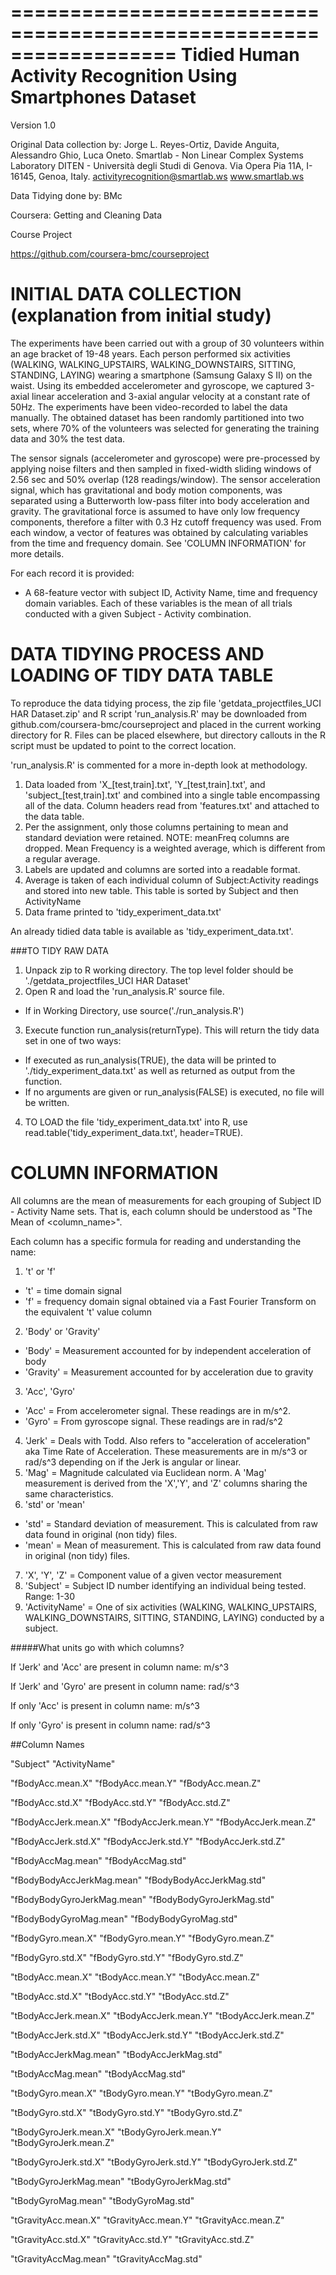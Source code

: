 ==================================================================
Tidied Human Activity Recognition Using Smartphones Dataset
==================================================================
Version 1.0

Original Data collection by:
Jorge L. Reyes-Ortiz, Davide Anguita, Alessandro Ghio, Luca Oneto.
Smartlab - Non Linear Complex Systems Laboratory
DITEN - Università degli Studi di Genova.
Via Opera Pia 11A, I-16145, Genoa, Italy.
activityrecognition@smartlab.ws
www.smartlab.ws

Data Tidying done by: BMc

Coursera: Getting and Cleaning Data

Course Project

https://github.com/coursera-bmc/courseproject

INITIAL DATA COLLECTION (explanation from initial study)
==================================================================

The experiments have been carried out with a group of 30 volunteers within an age bracket of 19-48 years. Each person performed six activities (WALKING, WALKING_UPSTAIRS, WALKING_DOWNSTAIRS, SITTING, STANDING, LAYING) wearing a smartphone (Samsung Galaxy S II) on the waist. Using its embedded accelerometer and gyroscope, we captured 3-axial linear acceleration and 3-axial angular velocity at a constant rate of 50Hz. The experiments have been video-recorded to label the data manually. The obtained dataset has been randomly partitioned into two sets, where 70% of the volunteers was selected for generating the training data and 30% the test data. 

The sensor signals (accelerometer and gyroscope) were pre-processed by applying noise filters and then sampled in fixed-width sliding windows of 2.56 sec and 50% overlap (128 readings/window). The sensor acceleration signal, which has gravitational and body motion components, was separated using a Butterworth low-pass filter into body acceleration and gravity. The gravitational force is assumed to have only low frequency components, therefore a filter with 0.3 Hz cutoff frequency was used. From each window, a vector of features was obtained by calculating variables from the time and frequency domain. See 'COLUMN INFORMATION' for more details. 

For each record it is provided: 
* A 68-feature vector with subject ID, Activity Name, time and frequency domain variables.  Each of these variables is the mean of all trials conducted with a given Subject - Activity combination.

DATA TIDYING PROCESS AND LOADING OF TIDY DATA TABLE
==================================================================

To reproduce the data tidying process, the zip file 'getdata_projectfiles_UCI HAR Dataset.zip' and R script 'run_analysis.R' may be downloaded from github.com/coursera-bmc/courseproject and placed in the current working directory for R.  Files can be placed elsewhere, but directory callouts in the R script must be updated to point to the correct location.

'run_analysis.R' is commented for a more in-depth look at methodology.
1. Data loaded from 'X_[test,train].txt', 'Y_[test,train].txt', and 'subject_[test,train].txt' and combined into a single table encompassing all of the data.  Column headers read from 'features.txt' and attached to the data table.
2. Per the assignment, only those columns pertaining to mean and standard deviation were retained.  NOTE: meanFreq columns are dropped.  Mean Frequency is a weighted average, which is different from a regular average.
3. Labels are updated and columns are sorted into a readable format.
4. Average is taken of each individual column of Subject:Activity readings and stored into new table.  This table is sorted by Subject and then ActivityName
5. Data frame printed to 'tidy_experiment_data.txt'

An already tidied data table is available as 'tidy_experiment_data.txt'.

###TO TIDY RAW DATA
1. Unpack zip to R working directory.  The top level folder should be './getdata_projectfiles_UCI HAR Dataset'
2. Open R and load the 'run_analysis.R' source file.
  * If in Working Directory, use source('./run_analysis.R')
3. Execute function run_analysis(returnType).  This will return the tidy data set in one of two ways:
  * If executed as run_analysis(TRUE), the data will be printed to './tidy_experiment_data.txt' as well as returned as output from the function.
  * If no arguments are given or run_analysis(FALSE) is executed, no file will be written.
4. TO LOAD the file 'tidy_experiment_data.txt' into R, use read.table('tidy_experiment_data.txt', header=TRUE).

COLUMN INFORMATION
==================================================================
All columns are the mean of measurements for each grouping of Subject ID - Activity Name sets.  That is, each column should be understood as "The Mean of <column_name>".

Each column has a specific formula for reading and understanding the name:

1. 't' or 'f'
  * 't' = time domain signal 
  * 'f' = frequency domain signal obtained via a Fast Fourier Transform on the equivalent 't' value column
2. 'Body' or 'Gravity'
  * 'Body' = Measurement accounted for by independent acceleration of body
  * 'Gravity' = Measurement accounted for by acceleration due to gravity
3. 'Acc', 'Gyro'
  * 'Acc' = From accelerometer signal.  These readings are in m/s^2.
  * 'Gyro' = From gyroscope signal.  These readings are in rad/s^2
4. 'Jerk' = Deals with Todd.  Also refers to "acceleration of acceleration" aka Time Rate of Acceleration.  These measurements are in m/s^3 or rad/s^3 depending on if the Jerk is angular or linear.
5. 'Mag' = Magnitude calculated via Euclidean norm.  A 'Mag' measurement is derived from the 'X','Y', and 'Z' columns sharing the same characteristics.
6. 'std' or 'mean'
  * 'std' = Standard deviation of measurement.  This is calculated from raw data found in original (non tidy) files.
  * 'mean' = Mean of measurement. This is calculated from raw data found in original (non tidy) files.
7. 'X', 'Y', 'Z' = Component value of a given vector measurement
8. 'Subject' = Subject ID number identifying an individual being tested.  Range: 1-30
9. 'ActivityName' = One of six activities (WALKING, WALKING_UPSTAIRS, WALKING_DOWNSTAIRS, SITTING, STANDING, LAYING) conducted by a subject.


#####What units go with which columns?

If 'Jerk' and 'Acc' are present in column name: m/s^3

If 'Jerk' and 'Gyro' are present in column name: rad/s^3

If only 'Acc' is present in column name: m/s^3

If only 'Gyro' is present in column name: rad/s^3 

##Column Names

"Subject"		"ActivityName"

"fBodyAcc.mean.X"	"fBodyAcc.mean.Y"	"fBodyAcc.mean.Z"

"fBodyAcc.std.X"	"fBodyAcc.std.Y"	"fBodyAcc.std.Z"           

"fBodyAccJerk.mean.X"	"fBodyAccJerk.mean.Y"	"fBodyAccJerk.mean.Z"

"fBodyAccJerk.std.X"	"fBodyAccJerk.std.Y"	"fBodyAccJerk.std.Z"

"fBodyAccMag.mean"	"fBodyAccMag.std"          

"fBodyBodyAccJerkMag.mean"	"fBodyBodyAccJerkMag.std"

"fBodyBodyGyroJerkMag.mean"	"fBodyBodyGyroJerkMag.std" 

"fBodyBodyGyroMag.mean"	"fBodyBodyGyroMag.std"

"fBodyGyro.mean.X"	"fBodyGyro.mean.Y"	"fBodyGyro.mean.Z"

"fBodyGyro.std.X"	"fBodyGyro.std.Y"	"fBodyGyro.std.Z"          

"tBodyAcc.mean.X"	"tBodyAcc.mean.Y"	"tBodyAcc.mean.Z"

"tBodyAcc.std.X"	"tBodyAcc.std.Y"	"tBodyAcc.std.Z"

"tBodyAccJerk.mean.X"	"tBodyAccJerk.mean.Y"	"tBodyAccJerk.mean.Z"

"tBodyAccJerk.std.X"	"tBodyAccJerk.std.Y"	"tBodyAccJerk.std.Z"       

"tBodyAccJerkMag.mean"	"tBodyAccJerkMag.std"	

"tBodyAccMag.mean"	"tBodyAccMag.std"          

"tBodyGyro.mean.X"	"tBodyGyro.mean.Y"	"tBodyGyro.mean.Z"

"tBodyGyro.std.X"	"tBodyGyro.std.Y"	"tBodyGyro.std.Z"

"tBodyGyroJerk.mean.X"	"tBodyGyroJerk.mean.Y"	"tBodyGyroJerk.mean.Z"

"tBodyGyroJerk.std.X"	"tBodyGyroJerk.std.Y"	"tBodyGyroJerk.std.Z"      

"tBodyGyroJerkMag.mean"	"tBodyGyroJerkMag.std"

"tBodyGyroMag.mean"	"tBodyGyroMag.std"         

"tGravityAcc.mean.X"	"tGravityAcc.mean.Y"	"tGravityAcc.mean.Z"

"tGravityAcc.std.X"	"tGravityAcc.std.Y"	"tGravityAcc.std.Z"

"tGravityAccMag.mean"	"tGravityAccMag.std"